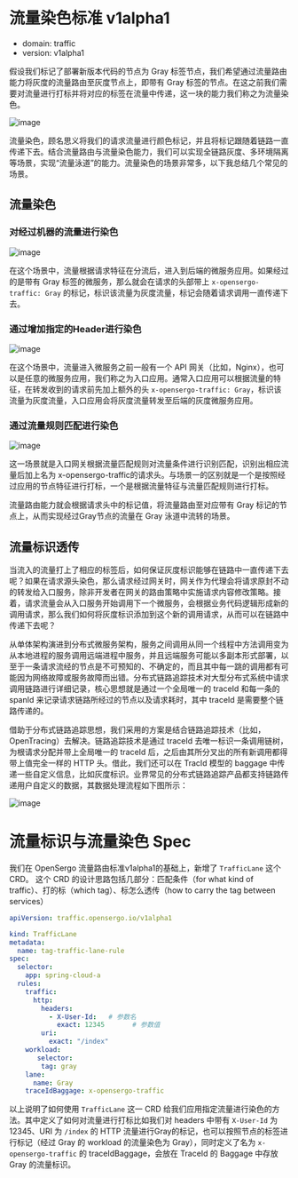 # 流量染色标准 v1alpha1

* domain: traffic
* version: v1alpha1

假设我们标记了部署新版本代码的节点为 Gray 标签节点，我们希望通过流量路由能力将灰度的流量路由至灰度节点上，即带有 Gray 标签的节点。在这之前我们需要对流量进行打标并将对应的标签在流量中传递，这一块的能力我们称之为流量染色。

![image](https://user-images.githubusercontent.com/43985911/200102288-6b2464e1-2e58-4f0c-83cd-4f6d817d2ebe.png)

流量染色，顾名思义将我们的请求流量进行颜色标记，并且将标记跟随着链路一直传递下去。结合流量路由与流量染色能力，我们可以实现全链路灰度、多环境隔离等场景，实现“流量泳道”的能力。流量染色的场景非常多，以下我总结几个常见的场景。

## 流量染色

### 对经过机器的流量进行染色

![image](https://user-images.githubusercontent.com/43985911/200101663-6f40c2c3-c0dc-4232-87f5-87cec7d92a6b.png)

在这个场景中，流量根据请求特征在分流后，进入到后端的微服务应用。如果经过的是带有 Gray 标签的微服务，那么就会在请求的头部带上 `x-opensergo-traffic: Gray` 的标记，标识该流量为灰度流量，标记会随着请求调用一直传递下去。

### 通过增加指定的Header进行染色

![image](https://user-images.githubusercontent.com/43985911/200101678-29bb26eb-6eed-4b33-9f18-0233296b11a6.png)

在这个场景中，流量进入微服务之前一般有一个 API 网关（比如，Nginx），也可以是任意的微服务应用，我们称之为入口应用。通常入口应用可以根据流量的特征，在转发收到的请求前先加上额外的头 `x-opensergo-traffic: Gray`，标识该流量为灰度流量，入口应用会将灰度流量转发至后端的灰度微服务应用。

### 通过流量规则匹配进行染色

![image](https://user-images.githubusercontent.com/43985911/200101693-9b02f438-469b-4ddf-8bd4-688622cb3323.png)

这一场景就是入口网关根据流量匹配规则对流量条件进行识别匹配，识别出相应流量后加上名为 x-opensergo-traffic的请求头。与场景一的区别就是一个是按照经过应用的节点特征进行打标，一个是根据流量特征与流量匹配规则进行打标。

流量路由能力就会根据请求头中的标记值，将流量路由至对应带有 Gray 标记的节点上，从而实现经过Gray节点的流量在 Gray 泳道中流转的场景。

## 流量标识透传

当流入的流量打上了相应的标签后，如何保证灰度标识能够在链路中一直传递下去呢？如果在请求源头染色，那么请求经过网关时，网关作为代理会将请求原封不动的转发给入口服务，除非开发者在网关的路由策略中实施请求内容修改策略。接着，请求流量会从入口服务开始调用下一个微服务，会根据业务代码逻辑形成新的调用请求，那么我们如何将灰度标识添加到这个新的调用请求，从而可以在链路中传递下去呢？

从单体架构演进到分布式微服务架构，服务之间调用从同一个线程中方法调用变为从本地进程的服务调用远端进程中服务，并且远端服务可能以多副本形式部署，以至于一条请求流经的节点是不可预知的、不确定的，而且其中每一跳的调用都有可能因为网络故障或服务故障而出错。分布式链路追踪技术对大型分布式系统中请求调用链路进行详细记录，核心思想就是通过一个全局唯一的 traceId 和每一条的 spanId 来记录请求链路所经过的节点以及请求耗时，其中 traceId 是需要整个链路传递的。

借助于分布式链路追踪思想，我们采用的方案是结合链路追踪技术（比如，OpenTracing）去解决。链路追踪技术是通过 traceId 去唯一标识一条调用链树，为根请求分配并带上全局唯一的 traceId 后，之后由其所分叉出的所有新调用都得带上值完全一样的 HTTP 头。借此，我们还可以在 TracId 模型的 baggage 中传递一些自定义信息，比如灰度标识。业界常见的分布式链路追踪产品都支持链路传递用户自定义的数据，其数据处理流程如下图所示：

![image](https://user-images.githubusercontent.com/43985911/200101710-01b51088-3852-4da5-b3e5-be9c1c0ea70d.png)

# 流量标识与流量染色 Spec

我们在 OpenSergo 流量路由标准v1alpha1的基础上，新增了 `TrafficLane` 这个 CRD。
这个 CRD 的设计思路包括几部分：匹配条件（for what kind of traffic）、打的标（which tag）、标怎么透传（how to carry the tag between services）

```yaml
apiVersion: traffic.opensergo.io/v1alpha1

kind: TrafficLane
metadata:
  name: tag-traffic-lane-rule
spec:
  selector:
    app: spring-cloud-a
  rules:
    traffic:
      http:
        headers: 
          - X-User-Id:   # 参数名
            exact: 12345       # 参数值
        uri:
          exact: "/index"
  	workload:
       selector:
        tag: gray
    lane:
      name: Gray
    traceIdBaggage: x-opensergo-traffic
```

以上说明了如何使用 `TrafficLane` 这一 CRD 给我们应用指定流量进行染色的方法。其中定义了如何对流量进行打标比如我们对 headers 中带有 `X-User-Id` 为 12345、URI 为 `/index` 的 HTTP 流量进行Gray的标记，也可以按照节点的标签进行标记（经过 Gray 的 workload 的流量染色为 Gray），同时定义了名为 `x-opensergo-traffic` 的 traceIdBaggage，会放在 TraceId 的 Baggage 中存放 Gray 的流量标识。
